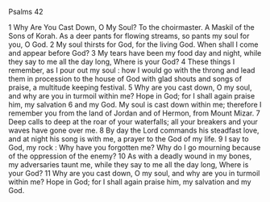 Psalms 42

1	Why Are You Cast Down, O My Soul? To the choirmaster. A Maskil of the Sons of Korah. As a deer pants for flowing streams, so pants my soul for you, O God.
2	My soul thirsts for God, for the living God. When shall I come and appear before God?
3	My tears have been my food day and night, while they say to me all the day long, Where is your God?
4	These things I remember, as I pour out my soul : how I would go with the throng and lead them in procession to the house of God with glad shouts and songs of praise, a multitude keeping festival.
5	Why are you cast down, O my soul, and why are you in turmoil within me? Hope in God; for I shall again praise him, my salvation
6	and my God. My soul is cast down within me; therefore I remember you from the land of Jordan and of Hermon, from Mount Mizar.
7	Deep calls to deep at the roar of your waterfalls; all your breakers and your waves have gone over me.
8	By day the Lord commands his steadfast love, and at night his song is with me, a prayer to the God of my life.
9	I say to God, my rock : Why have you forgotten me? Why do I go mourning because of the oppression of the enemy?
10	As with a deadly wound in my bones, my adversaries taunt me, while they say to me all the day long, Where is your God?
11	Why are you cast down, O my soul, and why are you in turmoil within me? Hope in God; for I shall again praise him, my salvation and my God.

